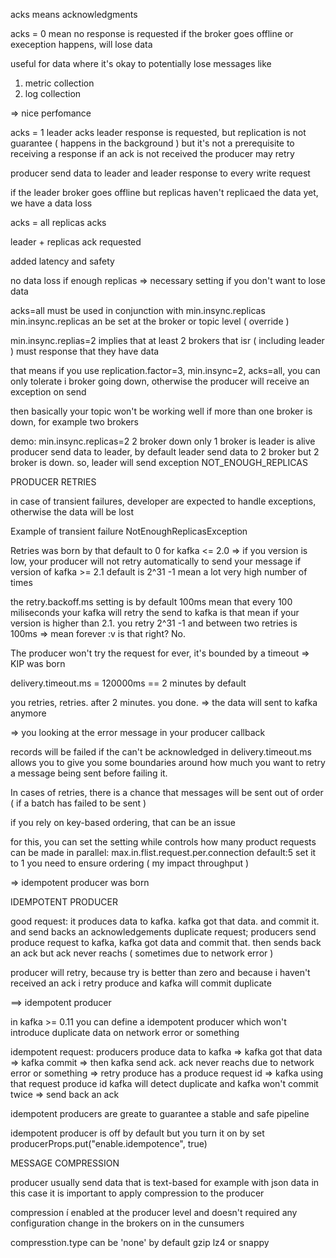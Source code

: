 acks means acknowledgments

acks = 0 mean no response is requested
if the broker goes offline or exeception happens, will lose data

useful for data where it's okay to potentially lose messages like
1. metric collection
2. log collection

=> nice perfomance

acks = 1 leader acks
leader response is requested, but replication is not guarantee ( happens in the background )
but it's not a prerequisite to receiving a response
if an ack is not received the producer may retry

producer send data to leader and leader response to every write request

if the leader broker goes offline but replicas haven't replicaed the data yet, we have a data loss


acks = all replicas acks

leader + replicas ack requested

added latency and safety

no data loss if enough replicas => necessary setting if you don't want to lose data

acks=all must be used in conjunction with min.insync.replicas
min.insync.replicas an be set at the broker or topic level ( override )

min.insync.replias=2 implies that at least 2 brokers that isr ( including leader ) must response that they have data

that means if you use replication.factor=3, min.insync=2, acks=all, you can
only tolerate i broker going down, otherwise the producer will receive an 
exception on send

then basically your topic won't be working well if more than one
broker is down, for example two brokers

demo:
min.insync.replicas=2
2 broker down only 1 broker is leader is alive
producer send data to leader, by default leader send data to 2 broker 
but 2 broker is down. so, leader will send exception NOT_ENOUGH_REPLICAS




PRODUCER RETRIES

in case of transient failures, developer are expected to handle exceptions,
otherwise the data will be lost

Example of transient failure
NotEnoughReplicasException

Retries was born by that
default to 0 for kafka <= 2.0 => if you version is low, your producer will not retry automatically to send your message
if version of kafka >= 2.1 default is 2^31 -1 mean a lot very high number of times

the retry.backoff.ms setting is by default 100ms
mean that every 100 miliseconds your kafka will retry the send to kafka
is that mean if your version is higher than 2.1. you retry 2^31 -1 and between two retries is 100ms
=> mean forever :v is that right? No. 

The producer won't try the request for ever, it's bounded by a timeout => KIP was born

delivery.timeout.ms = 120000ms == 2 minutes by default

you retries, retries. after 2 minutes. you done. => the data will sent to kafka anymore

=> you looking at the error message in your producer callback

records will be failed if the can't be acknowledged in delivery.timeout.ms
allows you to give you some boundaries around how much you want to retry a message being sent before failing it.


In cases of retries, there is a chance that messages will be sent  out of order ( if a batch has failed to be sent )

if you rely on key-based ordering, that can be an issue

for this, you can set the setting while controls how many product requests
can be made in parallel: max.in.flist.request.per.connection
default:5
set it to 1 you need to ensure ordering ( my impact throughput )

=> idempotent producer was born

IDEMPOTENT PRODUCER

good request: it produces data to kafka. kafka got that data. and commit it. and send backs an acknowledgements
duplicate request; producers send produce request to kafka, kafka got data and commit that. then sends back an ack
but ack never reachs ( sometimes due to network error )

producer will retry, because try is better than zero and because i haven't received an ack i retry produce
and kafka will commit duplicate 

==> idempotent producer

in kafka >= 0.11 you can define a idempotent producer which won't introduce duplicate data on network error or something

idempotent request: producers produce data to kafka => kafka got that data => kafka commit
=> then kafka send ack.
ack never reachs due to network error or something 
=> retry produce has a produce request id
=> kafka using that request produce id kafka will detect duplicate and kafka won't commit twice
=> send back an ack

idempotent producers are greate to guarantee a stable and safe pipeline

idempotent producer is off by default
but you turn it on by set producerProps.put("enable.idempotence", true)

MESSAGE COMPRESSION

producer usually send data that is text-based for example with json data
in this case it is important to apply compression to the producer

compression í enabled at the producer level and doesn't required any configuration
change in the brokers on in the cunsumers

compresstion.type can be 'none' by default gzip lz4 or snappy

